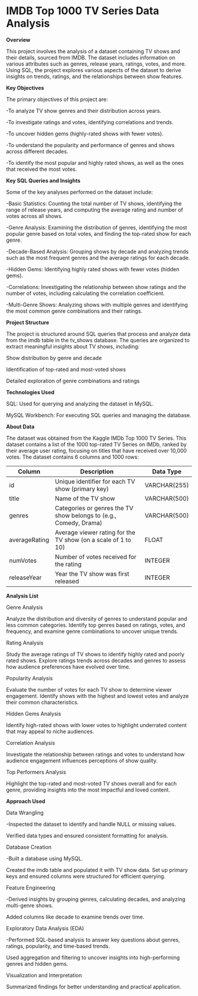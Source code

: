 # IMDB Top 1000 TV Series Data Analysis
 **Overview** 

This project involves the analysis of a dataset containing TV shows and their details, sourced from IMDB. The dataset includes information on various attributes such as genres, release years, ratings, votes, and more. Using SQL, the project explores various aspects of the dataset to derive insights on trends, ratings, and the relationships between show features.

**Key Objectives**

The primary objectives of this project are:

-To analyze TV show genres and their distribution across years.

-To investigate ratings and votes, identifying correlations and trends.

-To uncover hidden gems (highly-rated shows with fewer votes).

-To understand the popularity and performance of genres and shows across different decades.

-To identify the most popular and highly rated shows, as well as the ones that received the most votes.

**Key SQL Queries and Insights**

Some of the key analyses performed on the dataset include:

-Basic Statistics: Counting the total number of TV shows, identifying the range of release years, and computing the average rating and number of votes across all shows.

-Genre Analysis: Examining the distribution of genres, identifying the most popular genre based on total votes, and finding the top-rated show for each genre.

-Decade-Based Analysis: Grouping shows by decade and analyzing trends such as the most frequent genres and the average ratings for each decade.

-Hidden Gems: Identifying highly rated shows with fewer votes (hidden gems).

-Correlations: Investigating the relationship between show ratings and the number of votes, including calculating the correlation coefficient.

-Multi-Genre Shows: Analyzing shows with multiple genres and identifying the most common genre combinations and their ratings.

**Project Structure**

The project is structured around SQL queries that process and analyze data from the imdb table in the tv_shows database. The queries are organized to extract meaningful insights about TV shows, including:

Show distribution by genre and decade

Identification of top-rated and most-voted shows

Detailed exploration of genre combinations and ratings

**Technologies Used**

SQL: Used for querying and analyzing the dataset in MySQL.

MySQL Workbench: For executing SQL queries and managing the database.

**About Data**

The dataset was obtained from the Kaggle IMDb Top 1000 TV Series. This dataset contains a list of the 1000 top-rated TV Series on IMDb, ranked by their average user rating, focusing on titles that have received over 10,000 votes. 
The dataset contains 6 columns and 1000 rows:

| Column      | Description      | Data Type     |
|-------------|------------------|---------------|
| id          | Unique identifier for each TV show (primary key)  | VARCHAR(255)  |
| title       |Name of the TV show | VARCHAR(500)|
| genres      |Categories or genres the TV show belongs to (e.g., Comedy, Drama) | VARCHAR(500)  |
|averageRating|Average viewer rating for the TV show (on a scale of 1 to 10) | FLOAT         |
| numVotes    | Number of votes received for the rating | INTEGER       |
| releaseYear | Year the TV show was first released     | INTEGER       |


**Analysis List**

Genre Analysis

Analyze the distribution and diversity of genres to understand popular and less common categories. Identify top genres based on ratings, votes, and frequency, and examine genre combinations to uncover unique trends.

Rating Analysis

Study the average ratings of TV shows to identify highly rated and poorly rated shows. Explore ratings trends across decades and genres to assess how audience preferences have evolved over time.

Popularity Analysis

Evaluate the number of votes for each TV show to determine viewer engagement. Identify shows with the highest and lowest votes and analyze their common characteristics.


Hidden Gems Analysis

Identify high-rated shows with lower votes to highlight underrated content that may appeal to niche audiences.

Correlation Analysis

Investigate the relationship between ratings and votes to understand how audience engagement influences perceptions of show quality.

Top Performers Analysis

Highlight the top-rated and most-voted TV shows overall and for each genre, providing insights into the most impactful and loved content.


**Approach Used**

Data Wrangling

-Inspected the dataset to identify and handle NULL or missing values.

Verified data types and ensured consistent formatting for analysis.

Database Creation

-Built a database using MySQL.

Created the imdb table and populated it with TV show data.
Set up primary keys and ensured columns were structured for efficient querying.

Feature Engineering

-Derived insights by grouping genres, calculating decades, and analyzing multi-genre shows.

Added columns like decade to examine trends over time.

Exploratory Data Analysis (EDA)

-Performed SQL-based analysis to answer key questions about genres, ratings, popularity, and time-based trends.

Used aggregation and filtering to uncover insights into high-performing genres and hidden gems.

Visualization and Interpretation

Summarized findings for better understanding and practical application.
